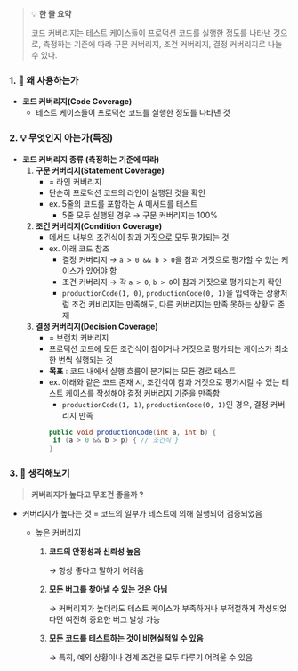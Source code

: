 > 💡 **한 줄 요약**
>
> 코드 커버리지는 테스트 케이스들이 프로덕션 코드를 실행한 정도를 나타낸 것으로, 측정하는 기준에 따라 구문 커버리지, 조건 커버리지, 결정 커버리지로 나눌 수 있다.

### 1. 🤔 왜 사용하는가

- **코드 커버리지(Code Coverage)**
  - 테스트 케이스들이 프로덕션 코드를 실행한 정도를 나타낸 것

### 2. 💡 무엇인지 아는가(특징)

- **코드 커버리지 종류 (측정하는 기준에 따라)**
  1. **구문 커버리지(Statement Coverage)**
     - = 라인 커버리지
     - 단순히 프로덕션 코드의 라인이 실행된 것을 확인
     - ex. 5줄의 코드를 포함하는 A 메서드를 테스트
       - 5줄 모두 실행된 경우
         → 구문 커버리지는 100%
  2. **조건 커버리지(Condition Coverage)**
     - 메서드 내부의 조건식이 참과 거짓으로 모두 평가되는 것
     - ex. 아래 코드 참조
       - 결정 커버리지 → `a > 0 && b > 0`을 참과 거짓으로 평가할 수 있는 케이스가 있어야 함
       - 조건 커버리지 → 각 `a > 0`, `b > 0`이 참과 거짓으로 평가되는지 확인
       - `productionCode(1, 0)`, `productionCode(0, 1)`을 입력하는 상황처럼 조건 커비리지는 만족해도, 다른 커버리지는 만족 못하는 상황도 존재
  3. **결정 커버리지(Decision Coverage)**
     - = 브랜치 커버리지
     - 프로덕션 코드에 모든 조건식이 참이거나 거짓으로 평가되는 케이스가 최소 한 번씩 실행되는 것
     - **목표** : 코드 내에서 실행 흐름이 분기되는 모든 경로 테스트
     - ex. 아래와 같은 코드 존재 시, 조건식이 참과 거짓으로 평가시킬 수 있는 테스트 케이스를 작성해야 결정 커버리지 기준을 만족함
       - `productionCode(1, 1)`, `productionCode(0, 1)`인 경우, 결정 커버리지 만족
       ```java
       public void productionCode(int a, int b) {
       	if (a > 0 && b > p) { // 조건식 }
       }
       ```

### 3. 🔄 생각해보기

> **커버리지가 높다고 무조건 좋을까 ?**

- 커버리지가 높다는 것 = 코드의 일부가 테스트에 의해 실행되어 검증되었음

  - 높은 커버리지

    1. **코드의 안정성과 신뢰성 높음**

       → 항상 좋다고 말하기 어려움

    2. **모든 버그를 찾아낼 수 있는 것은 아님**

       → 커버리지가 높더라도 테스트 케이스가 부족하거나 부적절하게 작성되었다면 여전히 중요한 버그 발생 가능

    3. **모든 코드를 테스트하는 것이 비현실적일 수 있음**

       → 특히, 예외 상황이나 경계 조건을 모두 다루기 어려울 수 있음
